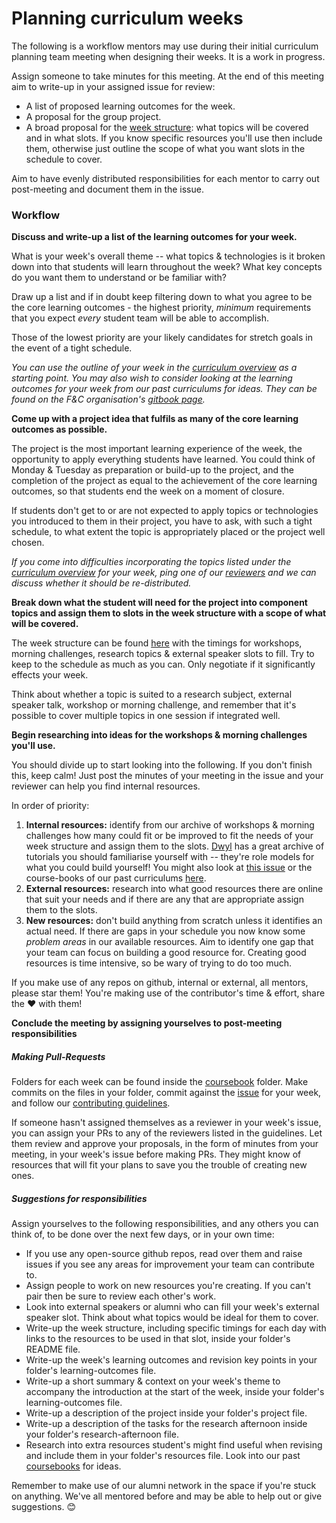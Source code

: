 # Planning curriculum weeks

The following is a workflow mentors may use during their initial curriculum planning team meeting when designing their weeks. It is a work in progress.

Assign someone to take minutes for this meeting. At the end of this meeting aim to write-up in your assigned issue for review:

* A list of proposed learning outcomes for the week.
* A proposal for the group project.
* A broad proposal for the [week structure](https://github.com/foundersandcoders/master-reference/issues/27#issuecomment-267200575): what topics will be covered and in what slots. If you know specific resources you'll use then include them, otherwise just outline the scope of what you want slots in the schedule to cover.

Aim to have evenly distributed responsibilities for each mentor to carry out post-meeting and document them in the issue.

### Workflow

**Discuss and write-up a list of the learning outcomes for your week.**

What is your week's overall theme -- what topics & technologies is it broken down into that students will learn throughout the week? What key concepts do you want them to understand or be familiar with?

Draw up a list and if in doubt keep filtering down to what you agree to be the core learning outcomes - the highest priority, _minimum_ requirements that you expect _every_ student team will be able to accomplish.

Those of the lowest priority are your likely candidates for stretch goals in the event of a tight schedule.

_You can use the outline of your week in the [curriculum overview](https://github.com/foundersandcoders/master-reference/blob/master/coursebook/general/curriculum-overview.md) as a starting point. You may also wish to consider looking at the learning outcomes for your week from our past curriculums for ideas. They can be found on the F&C organisation's [gitbook page](https://www.gitbook.com/@foundersandcoders)._

**Come up with a project idea that fulfils as many of the core learning outcomes as possible.**

The project is the most important learning experience of the week, the opportunity to apply everything students have learned. You could think of Monday & Tuesday as preparation or build-up to the project, and the completion of the project as equal to the achievement of the core learning outcomes, so that students end the week on a moment of closure.

If students don't get to or are not expected to apply topics or technologies you introduced to them in their project, you have to ask, with such a tight schedule, to what extent the topic is appropriately placed or the project well chosen.

_If you come into difficulties incorporating the topics listed under the [curriculum overview](https://github.com/foundersandcoders/master-reference/blob/master/coursebook/general/curriculum-overview.md) for your week, ping one of our [reviewers](https://github.com/foundersandcoders/master-reference/blob/master/CONTRIBUTING.md) and we can discuss whether it should be re-distributed._

**Break down what the student will need for the project into component topics and assign them to slots in the week structure with a scope of what will be covered.**

The week structure can be found [here](https://github.com/foundersandcoders/master-reference/issues/27#issuecomment-267200575) with the timings for workshops, morning challenges, research topics & external speaker slots to fill. Try to keep to the schedule as much as you can. Only negotiate if it significantly effects your week.

Think about whether a topic is suited to a research subject, external speaker talk, workshop or morning challenge, and remember that it's possible to cover multiple topics in one session if integrated well.

**Begin researching into ideas for the workshops & morning challenges you'll use.**

You should divide up to start looking into the following. If you don't finish this, keep calm! Just post the minutes of your meeting in the issue and your reviewer can help you find internal resources.

In order of priority:

1. **Internal resources:** identify from our archive of workshops & morning challenges how many could fit or be improved to fit the needs of your week structure and assign them to the slots. [Dwyl](https://github.com/dwyl) has a great archive of tutorials you should familiarise yourself with -- they're role models for what you could build yourself! You might also look at [this issue](https://github.com/foundersandcoders/master-reference/issues/43) or the course-books of our past curriculums [here](https://www.gitbook.com/@foundersandcoders).
2. **External resources:** research into what good resources there are online that suit your needs and if there are any that are appropriate assign them to the slots.
3. **New resources:** don't build anything from scratch unless it identifies an actual need. If there are gaps in your schedule you now know some _problem areas_ in our available resources. Aim to identify one gap that your team can focus on building a good resource for. Creating good resources is time intensive, so be wary of trying to do too much.

If you make use of any repos on github, internal or external, all mentors, please star them! You're making use of the contributor's time & effort, share the :heart: with them!

**Conclude the meeting by assigning yourselves to post-meeting responsibilities**

##### Making Pull-Requests

Folders for each week can be found inside the [coursebook](https://github.com/foundersandcoders/master-reference/tree/master/coursebook) folder. Make commits on the files in your folder, commit against the [issue](https://github.com/foundersandcoders/master-reference/issues) for your week, and follow our [contributing guidelines](https://github.com/foundersandcoders/master-reference/blob/master/CONTRIBUTING.md).

If someone hasn't assigned themselves as a reviewer in your week's issue, you can assign your PRs to any of the reviewers listed in the guidelines. Let them review and approve your proposals, in the form of minutes from your meeting, in your week's issue before making PRs. They might know of resources that will fit your plans to save you the trouble of creating new ones.

##### Suggestions for responsibilities

Assign yourselves to the following responsibilities, and any others you can think of, to be done over the next few days, or in your own time:

* If you use any open-source github repos, read over them and raise issues if you see any areas for improvement your team can contribute to.
* Assign people to work on new resources you're creating. If you can't pair then be sure to review each other's work.
* Look into external speakers or alumni who can fill your week's external speaker slot. Think about what topics would be ideal for them to cover.
* Write-up the week structure, including specific timings for each day with links to the resources to be used in that slot, inside your folder's README file.
* Write-up the week's learning outcomes and revision key points in your folder's learning-outcomes file.
* Write-up a short summary & context on your week's theme to accompany the introduction at the start of the week, inside your folder's learning-outcomes file.
* Write-up a description of the project inside your folder's project file.
* Write-up a description of the tasks for the research afternoon inside your folder's research-afternoon file.
* Research into extra resources student's might find useful when revising and include them in your folder's resources file. Look into our past [coursebooks](https://www.gitbook.com/@foundersandcoders) for ideas.

Remember to make use of our alumni network in the space if you're stuck on anything. We've all mentored before and may be able to help out or give suggestions. :blush:
